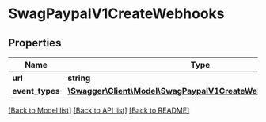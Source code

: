 # SwagPaypalV1CreateWebhooks

## Properties
Name | Type | Description | Notes
------------ | ------------- | ------------- | -------------
**url** | **string** |  | [optional] 
**event_types** | [**\Swagger\Client\Model\SwagPaypalV1CreateWebhooksEventType[]**](SwagPaypalV1CreateWebhooksEventType.md) |  | [optional] 

[[Back to Model list]](../../README.md#documentation-for-models) [[Back to API list]](../../README.md#documentation-for-api-endpoints) [[Back to README]](../../README.md)

